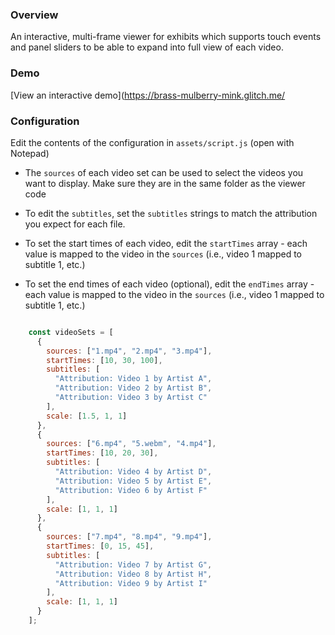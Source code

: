 ### Overview

An interactive, multi-frame viewer for exhibits which supports touch events and panel sliders to be able to expand into full view of each video.

### Demo
[View an interactive demo](https://brass-mulberry-mink.glitch.me/

### Configuration

Edit the contents of the configuration in `assets/script.js` (open with Notepad)

* The `sources` of each video set can be used to select the videos you want to display. Make sure they are in the same folder as the viewer code

* To edit the `subtitles`, set the `subtitles` strings to match the attribution you expect for each file.

* To set the start times of each video, edit the `startTimes` array - each value is mapped to the video in the `sources` (i.e., video 1 mapped to subtitle 1, etc.)

* To set the end times of each video (optional), edit the `endTimes` array - each value is mapped to the video in the `sources` (i.e., video 1 mapped to subtitle 1, etc.)

``` javascript

    const videoSets = [
      {
        sources: ["1.mp4", "2.mp4", "3.mp4"],
        startTimes: [10, 30, 100],
        subtitles: [
          "Attribution: Video 1 by Artist A",
          "Attribution: Video 2 by Artist B",
          "Attribution: Video 3 by Artist C"
        ],
        scale: [1.5, 1, 1]
      },
      {
        sources: ["6.mp4", "5.webm", "4.mp4"],
        startTimes: [10, 20, 30],
        subtitles: [
          "Attribution: Video 4 by Artist D",
          "Attribution: Video 5 by Artist E",
          "Attribution: Video 6 by Artist F"
        ],
        scale: [1, 1, 1]
      },
      {
        sources: ["7.mp4", "8.mp4", "9.mp4"],
        startTimes: [0, 15, 45],
        subtitles: [
          "Attribution: Video 7 by Artist G",
          "Attribution: Video 8 by Artist H",
          "Attribution: Video 9 by Artist I"
        ],
        scale: [1, 1, 1]
      }
    ];

```
